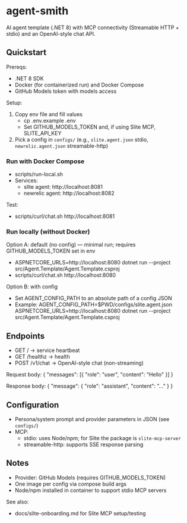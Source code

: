# agent-smith
AI agent template (.NET 8) with MCP connectivity (Streamable HTTP + stdio) and an OpenAI-style chat API.

## Quickstart

Prereqs:
- .NET 8 SDK
- Docker (for containerized run) and Docker Compose
- GitHub Models token with models access

Setup:
1) Copy env file and fill values
	 - cp .env.example .env
	 - Set GITHUB_MODELS_TOKEN and, if using Slite MCP, SLITE_API_KEY
2) Pick a config in `configs/` (e.g., `slite.agent.json` stdio, `newrelic.agent.json` streamable-http)

### Run with Docker Compose
- scripts/run-local.sh
- Services:
	- slite agent: http://localhost:8081
	- newrelic agent: http://localhost:8082

Test:
- scripts/curl/chat.sh http://localhost:8081

### Run locally (without Docker)
Option A: default (no config) — minimal run; requires GITHUB_MODELS_TOKEN set in env
- ASPNETCORE_URLS=http://localhost:8080 dotnet run --project src/Agent.Template/Agent.Template.csproj
- scripts/curl/chat.sh http://localhost:8080

Option B: with config
- Set AGENT_CONFIG_PATH to an absolute path of a config JSON
- Example: AGENT_CONFIG_PATH=$PWD/configs/slite.agent.json ASPNETCORE_URLS=http://localhost:8080 dotnet run --project src/Agent.Template/Agent.Template.csproj

## Endpoints
- GET / -> service heartbeat
- GET /healthz -> health
- POST /v1/chat -> OpenAI-style chat (non-streaming)

Request body:
{ "messages": [{ "role": "user", "content": "Hello" }] }

Response body:
{ "message": { "role": "assistant", "content": "..." } }

## Configuration
- Persona/system prompt and provider parameters in JSON (see `configs/`)
- MCP:
	- stdio: uses Node/npm; for Slite the package is `slite-mcp-server`
	- streamable-http: supports SSE response parsing

## Notes
- Provider: GitHub Models (requires GITHUB_MODELS_TOKEN)
- One image per config via compose build args
- Node/npm installed in container to support stdio MCP servers

See also:
- docs/slite-onboarding.md for Slite MCP setup/testing
